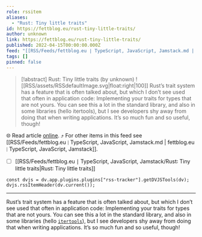 ```yaml
---
role: rssitem
aliases:
  - "Rust: Tiny little traits"
id: https://fettblog.eu/rust-tiny-little-traits/
author: unknown
link: https://fettblog.eu/rust-tiny-little-traits/
published: 2022-04-15T00:00:00.000Z
feed: "[[RSS/Feeds/fettblog․eu ∣ TypeScript, JavaScript, Jamstack.md | fettblog․eu ∣ TypeScript, JavaScript, Jamstack]]"
tags: []
pinned: false
---
```


> [!abstract] Rust: Tiny little traits (by unknown)
> ![[RSS/assets/RSSdefaultImage.svg|float:right|100]] Rust’s trait system has a feature that is often talked about, but which I don’t see used that often in application code: Implementing your traits for types that are not yours. You can see this a lot in the standard library, and also in some libraries (hello itertools), but I see developers shy away from doing that when writing applications. It’s so much fun and so useful, though!

🌐 Read article [online](https://fettblog.eu/rust-tiny-little-traits/). ⤴ For other items in this feed see [[RSS/Feeds/fettblog․eu ∣ TypeScript, JavaScript, Jamstack.md | fettblog․eu ∣ TypeScript, JavaScript, Jamstack]].

- [ ] [[RSS/Feeds/fettblog․eu ∣ TypeScript, JavaScript, Jamstack/Rust꞉ Tiny little traits|Rust꞉ Tiny little traits]]

~~~dataviewjs
const dvjs = dv.app.plugins.plugins["rss-tracker"].getDVJSTools(dv);
dvjs.rssItemHeader(dv.current());
~~~

- - -

Rust’s trait system has a feature that is often talked about, but which I don’t see used that often in application code: Implementing your traits for types that are not yours. You can see this a lot in the standard library, and also in some libraries (hello [`itertools`](https://docs.rs/itertools/latest/itertools/)), but I see developers shy away from doing that when writing applications. It’s so much fun and so useful, though!
